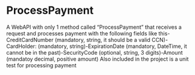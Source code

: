 # ProcessPayment
A WebAPI with only 1 method called “ProcessPayment” that receives a request and processes payment with the following fields like this-CreditCardNumber (mandatory, string, it should be a valid CCN)-CardHolder: (mandatory, string)-ExpirationDate (mandatory, DateTime, it cannot be in the past)-SecurityCode (optional, string, 3 digits)-Amount (mandatoy decimal, positive amount)
Also included in the project is a unit test for processing payment
